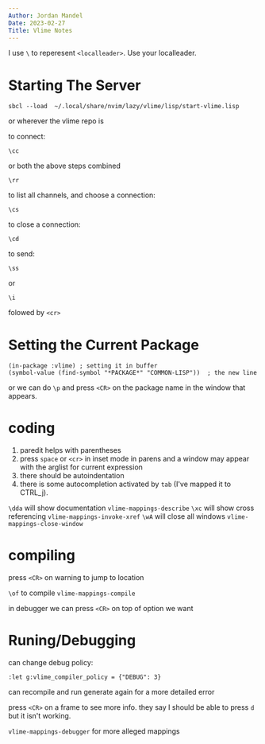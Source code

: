 ```yaml
---
Author: Jordan Mandel
Date: 2023-02-27
Title: Vlime Notes
---
```


I use `\` to reperesent `<localleader>`. Use your localleader.

# Starting The Server

```
sbcl --load  ~/.local/share/nvim/lazy/vlime/lisp/start-vlime.lisp
```

or wherever the vlime repo is


to connect:

```
\cc
```

or both the above steps combined

```
\rr
```

to list all channels, and choose a connection:

```
\cs
```

to close a connection:

```
\cd
```


to send:

```
\ss
```

or

```
\i
```

folowed by `<cr>`

# Setting the Current Package

```
(in-package :vlime) ; setting it in buffer
(symbol-value (find-symbol "*PACKAGE*" "COMMON-LISP"))  ; the new line
```

or we can do `\p` and press `<CR>` on the package name in the window that appears.

# coding

1. paredit helps with parentheses
2. press `space` or `<cr>` in inset mode in parens and a window may appear with the arglist for current expression
3. there should be autoindentation
4. there is some autocompletion activated by `tab` (I've mapped it to CTRL_j).

`\dda` will show documentation `vlime-mappings-describe`
`\xc` will show cross referencing `vlime-mappings-invoke-xref`
`\wA` will close all windows `vlime-mappings-close-window`

# compiling

press `<CR>` on warning to jump to location

`\of` to compile `vlime-mappings-compile`

in debugger we can press `<CR>` on top of option we want

# Runing/Debugging

can change debug policy:

```
:let g:vlime_compiler_policy = {"DEBUG": 3}
```

can recompile and run generate again for a more detailed error

press `<CR>` on a frame to see more info. they say I should be able to press `d` but it isn't working.

`vlime-mappings-debugger` for more alleged mappings

